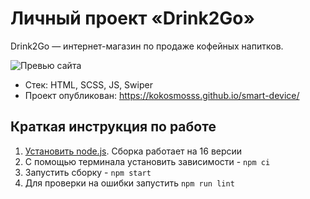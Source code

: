 # Личный проект «Drink2Go»
Drink2Go — интернет-магазин по продаже кофейных напитков. 

<img alt="Превью сайта" src="https://up.htmlacademy.ru/assets/professions/frontender/14/grading/projects/drink2go/image.jpg">

* Стек: HTML, SCSS, JS, Swiper
* Проект опубликован: https://kokosmosss.github.io/smart-device/  

## Краткая инструкция по работе

1. [Установить node.js](https://nodejs.org/download/release/latest-v16.x/). Сборка работает на 16 версии
2. С помощью терминала установить зависимости - `npm ci`
3. Запустить сборку - `npm start`
4. Для проверки на ошибки запустить `npm run lint`
